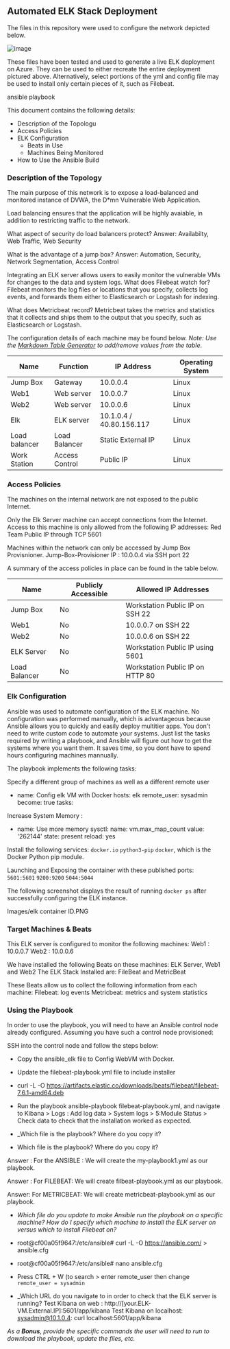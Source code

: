## Automated ELK Stack Deployment

The files in this repository were used to configure the network depicted below.

![image](https://user-images.githubusercontent.com/83977068/132997729-8b7f9460-756b-459e-afe8-b4819728f431.png)


These files have been tested and used to generate a live ELK deployment on Azure. They can be used to either recreate the entire deployment pictured above. Alternatively, select portions of the yml and config file may be used to install only certain pieces of it, such as Filebeat.

ansible playbook
  

This document contains the following details:
- Description of the Topologu
- Access Policies
- ELK Configuration
  - Beats in Use
  - Machines Being Monitored
- How to Use the Ansible Build


### Description of the Topology

The main purpose of this network is to expose a load-balanced and monitored instance of DVWA, the D*mn Vulnerable Web Application.

Load balancing ensures that the application will be highly avaiable, in addition to restricting traffic to the network.

What aspect of security do load balancers protect?
Answer: Availabilty, Web Traffic, Web Security

What is the advantage of a jump box?
Answer: Automation, Security, Network Segmentation, Access Control

Integrating an ELK server allows users to easily monitor the vulnerable VMs for changes to the data and system logs.
What does Filebeat watch for?
Filebeat monitors the log files or locations that you specify, collects log events, and forwards them either to Elasticsearch or Logstash for indexing.

What does Metricbeat record?
Metricbeat takes the metrics and statistics that it collects and ships them to the output that you specify, such as Elasticsearch or Logstash.

The configuration details of each machine may be found below.
_Note: Use the [Markdown Table Generator](http://www.tablesgenerator.com/markdown_tables) to add/remove values from the table_.

| Name     | Function | IP Address | Operating System |
|----------|----------|------------|------------------|
| Jump Box | Gateway  | 10.0.0.4   | Linux            |
| Web1    | Web server         | 10.0.0.7           | Linux |
| Web2     | Web server         | 10.0.0.6           | Linux|
| Elk     |  ELK server        |  10.1.0.4 / 40.80.156.117 |  Linux|
| Load balancer| Load Balancer | Static External IP | Linux |
| Work Station| Access Control | Public IP | Linux 
### Access Policies

The machines on the internal network are not exposed to the public Internet. 

Only the Elk Server machine can accept connections from the Internet. Access to this machine is only allowed from the following IP addresses:
Red Team Public IP through TCP 5601

Machines within the network can only be accessed by Jump Box Provisnioner.
Jump-Box-Provisioner IP : 10.0.0.4 via SSH port 22


A summary of the access policies in place can be found in the table below.

| Name     | Publicly Accessible | Allowed IP Addresses |
|----------|---------------------|----------------------|
| Jump Box |No                   | Workstation Public IP on SSH 22 |
|  Web1    | No                  | 10.0.0.7 on SSH 22              | 
|   Web2   | No                  | 10.0.0.6 on SSH 22              |
| ELK Server| No                 | Workstation Public IP using 5601|
| Load Balancer | No             | Workstation Public IP on HTTP 80|
### Elk Configuration

Ansible was used to automate configuration of the ELK machine. No configuration was performed manually, which is advantageous because Ansible allows you to quickly and easily deploy multitier apps. You don't need to write custom code to automate your systems. Just list the tasks required by writing a playbook, and Ansible will figure out how to get the systems where you want them.
It saves time, so you dont have to spend hours configuring machines mannually. 

The playbook implements the following tasks:

Specify a different group of machines as well as a different remote user
 
 - name: Config elk VM with Docker
    hosts: elk
    remote_user: sysadmin
    become: true
    tasks:

Increase System Memory :
 - name: Use more memory
  sysctl:
    name: vm.max_map_count
    value: '262144'
    state: present
    reload: yes

Install the following services:
   `docker.io`
   `python3-pip`
   `docker`, which is the Docker Python pip module.

Launching and Exposing the container with these published ports:
 `5601:5601` 
 `9200:9200`
 `5044:5044`

The following screenshot displays the result of running `docker ps` after successfully configuring the ELK instance.

Images/elk container ID.PNG

### Target Machines & Beats
This ELK server is configured to monitor the following machines:
Web1 : 10.0.0.7
Web2 : 10.0.0.6

We have installed the following Beats on these machines:
ELK Server, Web1 and Web2
The ELK Stack Installed are: FileBeat and MetricBeat

These Beats allow us to collect the following information from each machine:
Filebeat: log events
Metricbeat: metrics and system statistics

### Using the Playbook
In order to use the playbook, you will need to have an Ansible control node already configured. Assuming you have such a control node provisioned: 

SSH into the control node and follow the steps below:
- Copy the ansible_elk file to Config WebVM with Docker.
- Update the filebeat-playbook.yml file to include installer 
- curl -L -O https://artifacts.elastic.co/downloads/beats/filebeat/filebeat-7.6.1-amd64.deb
- Run the playbook ansible-playbook filebeat-playbook.yml, and navigate to  Kibana > Logs : Add log data > System logs > 5:Module Status > Check data to check that the installation worked as expected.

- _Which file is the playbook? Where do you copy it?
- Which file is the playbook? Where do you copy it?

Answer : For the ANSIBLE : We will create the my-playbook1.yml as our playbook.

Answer : For FILEBEAT: We will create filbeat-playbook.yml as our playbook.

Answer: For METRICBEAT: We will create metricbeat-playbook.yml as our playbook.

- _Which file do you update to make Ansible run the playbook on a specific machine? How do I specify which machine to install the ELK server on versus which to install Filebeat on?_

- root@cf00a05f9647:/etc/ansible# curl -L -O https://ansible.com/  > ansible.cfg
- root@cf00a05f9647:/etc/ansible# nano ansible.cfg

- Press CTRL + W (to search > enter remote_user then change `remote_user = sysadmin`

- _Which URL do you navigate to in order to check that the ELK server is running?
Test Kibana on web : http://[your.ELK-VM.External.IP]:5601/app/kibana
Test Kibana on localhost: sysadmin@10.1.0.4: curl localhost:5601/app/kibana

_As a **Bonus**, provide the specific commands the user will need to run to download the playbook, update the files, etc._

